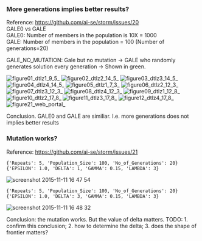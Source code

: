 ### More generations implies better results?  
Reference: https://github.com/ai-se/storm/issues/20  
GALE0 vs GALE  
GALE0: Number of members in the population is 10X = 1000  
GALE: Number of members in the population = 100 (Number of generations=20)  

GALE_NO_MUTATION: Gale but no mutation -> GALE who randomly generates solution every generation -> Shown in green.  

![figure01_dtlz1_9_5_](https://cloud.githubusercontent.com/assets/6147456/11126899/4409e2c0-893f-11e5-958d-5de790b71ffe.png)
![figure02_dtlz2_14_5_](https://cloud.githubusercontent.com/assets/6147456/11126896/44086cce-893f-11e5-975d-b021a3da0c02.png)
![figure03_dtlz3_14_5_](https://cloud.githubusercontent.com/assets/6147456/11126900/440a2d2a-893f-11e5-9f85-ab6e730b9574.png)
![figure04_dtlz4_14_5_](https://cloud.githubusercontent.com/assets/6147456/11126895/4404b886-893f-11e5-9c8d-3af6a516c450.png)
![figure05_dtlz1_7_3_](https://cloud.githubusercontent.com/assets/6147456/11126898/44099a4a-893f-11e5-9b52-b8687fb95c0d.png)
![figure06_dtlz2_12_3_](https://cloud.githubusercontent.com/assets/6147456/11126897/440903f0-893f-11e5-8e03-888212c5e4b7.png)
![figure07_dtlz3_12_3_](https://cloud.githubusercontent.com/assets/6147456/11126901/440fa246-893f-11e5-9d63-745d2e4f31f2.png)
![figure08_dtlz4_12_3_](https://cloud.githubusercontent.com/assets/6147456/11126902/4417569e-893f-11e5-9a6f-84b7577e2914.png)
![figure09_dtlz1_12_8_](https://cloud.githubusercontent.com/assets/6147456/11126905/4419154c-893f-11e5-86db-96707e6ff4e6.png)
![figure10_dtlz2_17_8_](https://cloud.githubusercontent.com/assets/6147456/11126904/4417bcb0-893f-11e5-8bc1-159c779b2e1c.png)
![figure11_dtlz3_17_8_](https://cloud.githubusercontent.com/assets/6147456/11126903/44177ed0-893f-11e5-9e65-f11e5a3db1f8.png)
![figure12_dtlz4_17_8_](https://cloud.githubusercontent.com/assets/6147456/11126906/4418f972-893f-11e5-96da-941f71fd4c71.png)
![figure21_web_portal_](https://cloud.githubusercontent.com/assets/6147456/11126907/441c05e0-893f-11e5-8c8c-3b4fa481afbd.png)

Conclusion. GALE0 and GALE are similiar. I.e. more generations does not implies better results

### Mutation works?
Reference: https://github.com/ai-se/storm/issues/21
```
{'Repeats': 5, 'Population_Size': 100, 'No_of_Generations': 20} {'EPSILON': 1.0, 'DELTA': 1, 'GAMMA': 0.15, 'LAMBDA': 3}
```
![screenshot 2015-11-11 16 47 54](https://cloud.githubusercontent.com/assets/6147456/11103984/119fe66e-8894-11e5-8758-34092daa2b4a.png)


```
{'Repeats': 5, 'Population_Size': 100, 'No_of_Generations': 20} {'EPSILON': 1.0, 'DELTA': 3, 'GAMMA': 0.15, 'LAMBDA': 3}
```
![screenshot 2015-11-11 16 48 32](https://cloud.githubusercontent.com/assets/6147456/11103988/16a550c2-8894-11e5-9d8c-d64a7d9e17ad.png)

Conclusion: the mutation works. But the value of delta matters.
TODO: 1. confirm this conclusion; 2. how to determine the delta; 3. does the shape of frontier matters?

